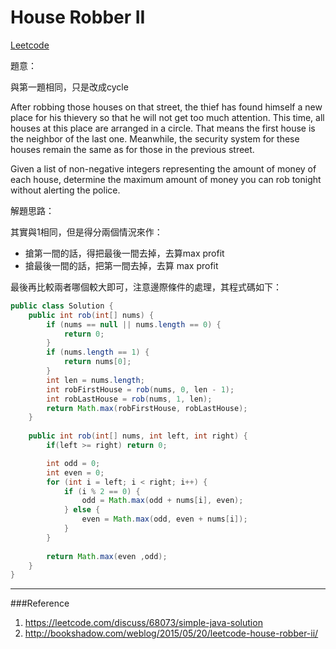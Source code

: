 # House Robber II

[Leetcode](https://leetcode.com/problems/house-robber-ii/)

題意：

與第一題相同，只是改成cycle

After robbing those houses on that street, the thief has found himself a new place for his thievery so that he will not get too much attention. This time, all houses at this place are arranged in a circle. That means the first house is the neighbor of the last one. Meanwhile, the security system for these houses remain the same as for those in the previous street.

Given a list of non-negative integers representing the amount of money of each house, determine the maximum amount of money you can rob tonight without alerting the police.

解題思路：

其實與1相同，但是得分兩個情況來作：

- 搶第一間的話，得把最後一間去掉，去算max profit
- 搶最後一間的話，把第一間去掉，去算 max profit

最後再比較兩者哪個較大即可，注意邊際條件的處理，其程式碼如下：


```java
public class Solution {
    public int rob(int[] nums) {
        if (nums == null || nums.length == 0) {
            return 0;
        }
        if (nums.length == 1) {
            return nums[0];
        }
        int len = nums.length;
        int robFirstHouse = rob(nums, 0, len - 1);
        int robLastHouse = rob(nums, 1, len);
        return Math.max(robFirstHouse, robLastHouse);
    }
    
    public int rob(int[] nums, int left, int right) {
        if(left >= right) return 0;

        int odd = 0;
        int even = 0;
        for (int i = left; i < right; i++) {
            if (i % 2 == 0) {
                odd = Math.max(odd + nums[i], even);
            } else {
                even = Math.max(odd, even + nums[i]);
            }
        }
        
        return Math.max(even ,odd);
    }
}
```
---
###Reference
1. https://leetcode.com/discuss/68073/simple-java-solution
2. http://bookshadow.com/weblog/2015/05/20/leetcode-house-robber-ii/